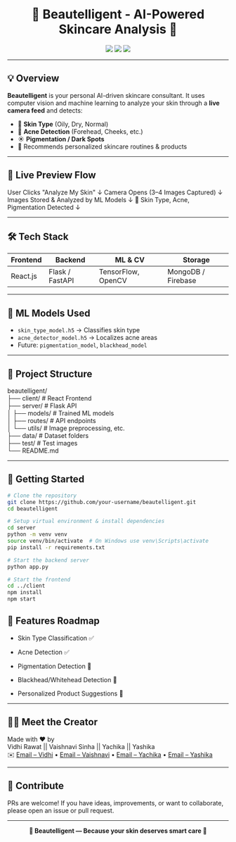 <h1 align="center">🌸 Beautelligent - AI-Powered Skincare Analysis 🌸</h1>

<p align="center">
  <img src="https://img.shields.io/badge/Skincare-Intelligence-ff69b4?style=for-the-badge" />
  <img src="https://img.shields.io/badge/Machine%20Learning-Enabled-blueviolet?style=for-the-badge" />
  <img src="https://img.shields.io/badge/Status-Under_Development-yellow?style=for-the-badge" />
</p>

---

## 💡 Overview

**Beautelligent** is your personal AI-driven skincare consultant. It uses computer vision and machine learning to analyze your skin through a **live camera feed** and detects:

- 🌿 **Skin Type** (Oily, Dry, Normal)
- 🔴 **Acne Detection** (Forehead, Cheeks, etc.)
- ☀️ **Pigmentation / Dark Spots**
- 🧴 Recommends personalized skincare routines & products

---

## 📸 Live Preview Flow

User Clicks "Analyze My Skin"
↓
Camera Opens (3–4 Images Captured)
↓
Images Stored & Analyzed by ML Models
↓
🧠 Skin Type, Acne, Pigmentation Detected
↓


---

## 🛠️ Tech Stack

| Frontend | Backend | ML & CV | Storage |
|----------|---------|---------|---------|
| React.js | Flask / FastAPI | TensorFlow, OpenCV | MongoDB / Firebase |

---

## 🧠 ML Models Used

- `skin_type_model.h5` → Classifies skin type
- `acne_detector_model.h5` → Localizes acne areas
- Future: `pigmentation_model`, `blackhead_model`

---

## 📁 Project Structure
beautelligent/
<br>
├── client/ # React Frontend
<br>
├── server/ # Flask API
<br>
│ ├── models/ # Trained ML models
<br>
│ ├── routes/ # API endpoints
<br>
│ └── utils/ # Image preprocessing, etc.
<br>
├── data/ # Dataset folders
<br>
├── test/ # Test images
<br>
└── README.md


---

## 🚀 Getting Started

```bash
# Clone the repository
git clone https://github.com/your-username/beautelligent.git
cd beautelligent

# Setup virtual environment & install dependencies
cd server
python -m venv venv
source venv/bin/activate  # On Windows use venv\Scripts\activate
pip install -r requirements.txt

# Start the backend server
python app.py

# Start the frontend
cd ../client
npm install
npm start
```


## 🎯 Features Roadmap
 - Skin Type Classification ✅

 - Acne Detection ✅

 - Pigmentation Detection 🔄

 - Blackhead/Whitehead Detection 🔄

 - Personalized Product Suggestions 🔄
   
---

## 🙋‍♀️ Meet the Creator
Made with ❤️ by
<br> Vidhi Rawat || Vaishnavi Sinha || Yachika || Yashika
<br>
✉️ [Email – Vidhi](mailto:vidhirawat54@gmail.com) • [Email – Vaishnavi](mailto:vaishnavisinha476@gmail.com ) • [Email – Yachika](mailto:Yachikarajput55@gmail.com) • [Email – Yashika](mailto:yashikarishinath@gmail.com)

---

## 🤝 Contribute
PRs are welcome! If you have ideas, improvements, or want to collaborate, please open an issue or pull request.

---

<p align="center"><b>🌼 Beautelligent — Because your skin deserves smart care 🌼</b></p>


